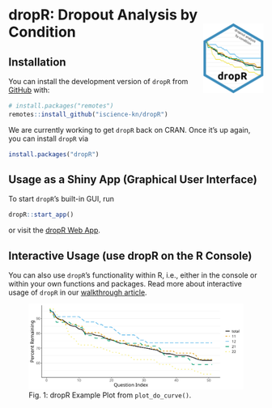 
<!-- README.md is generated from README.Rmd. Please edit this file -->

# dropR: Dropout Analysis by Condition <a href='https://iscience-kn.github.io/dropR/'><img src='man/figures/dropR_logo.png' align="right" height="138" /></a>

<!-- badges: start -->
<!-- badges: end -->

## Installation

You can install the development version of `dropR` from
[GitHub](https://github.com/iscience-kn/dropR) with:

``` r
# install.packages("remotes")
remotes::install_github("iscience-kn/dropR")
```

We are currently working to get `dropR` back on CRAN. Once it’s up
again, you can install `dropR` via

``` r
install.packages("dropR")
```

## Usage as a Shiny App (Graphical User Interface)

To start `dropR`’s built-in GUI, run

``` r
dropR::start_app()
```

or visit the [dropR Web App](https://iscience-kn.shinyapps.io/dropR/).

## Interactive Usage (use dropR on the R Console)

You can also use `dropR`’s functionality within R, i.e., either in the
console or within your own functions and packages. Read more about
interactive usage of `dropR` in our [walkthrough
article](https://iscience-kn.github.io/dropR/articles/interactive.html).

<figure>
<img src="./man/figures/dropR_1717579088.svg"
alt="Fig. 1: dropR Example Plot from plot_do_curve()." />
<figcaption aria-hidden="true">Fig. 1: dropR Example Plot from
<code>plot_do_curve()</code>.</figcaption>
</figure>

<!-- # ```{r do_plot_ex, echo = F} -->
<!-- # library(dropR) -->
<!-- # df <- add_dropout_idx(dropRdemo, 3:54) -->
<!-- # stats <- compute_stats(df, -->
<!-- #                        by_cond = "experimental_condition", -->
<!-- #                        no_of_vars = 52) -->
<!-- # plot_do_curve(stats, full_scale = F) + ggplot2::labs(title = "Dropout by condition") -->
<!-- # ``` -->
